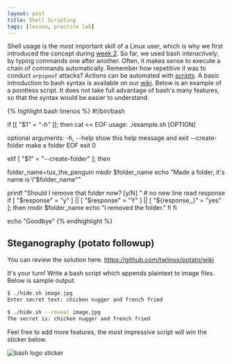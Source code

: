 ```yaml
---
layout: post
title: Shell Scripting
tags: [lesson, practice lab]
---
```


Shell usage is the most important skill of a Linux user, which is why we first introduced the concept during [week 2](/2017-10-10-cli/). So far, we used bash *interactively*, by typing commands one after another. Often, it makes sense to execute a chain of commands automatically. Remember how repetitive it was to conduct `arpspoof` attacks? Actions can be automated with [*scripts*](https://en.wikipedia.org/wiki/Scripting_language). A basic introduction to bash syntax is available on our [wiki](https://github.com/twlinux/club/wiki/Shell-scripting). Below is an example of a pointless script. It does not take full advantage of bash's many features, so that the syntax would be easier to understand.

{% highlight bash linenos %}
#!/bin/bash

if [[ "$1" = *"-h"* ]]; then
  cat << EOF
usage: ./example.sh [OPTION]

optional arguments:
  -h, --help        show this help message and exit
  --create-folder   make a folder
EOF
  exit 0

elif [ "$1" = "--create-folder" ]; then
  
  folder_name=tux_the_penguin
  mkdir $folder_name
  echo "Made a folder, it's name is \"$folder_name\""

  printf "Should I remove that folder now? [y/N] " # no new line
  read response
  if [ "$response" = "y" ] || [ "$response" = "Y" ] || [ "${response,,}" = "yes" ]; then
    rmdir $folder_name
    echo "I removed the folder."
  fi
fi

echo "Goodbye"
{% endhighlight %}

## Steganography (potato followup)

You can review the solution here. <https://github.com/twlinux/potato/wiki>

It's your turn! Write a bash script which appends plaintext to image files. Below is sample output.

```bash
$ ./hide.sh image.jpg
Enter secret text: chicken nugger and french fried

$ ./hide.sh --reveal image.jpg
The secret is: chicken nugger and french fried
```

Feel free to add more features, the most impressive script will win the sticker below.

![bash logo sticker](https://www.unixstickers.com/image/cache/data/stickers/binbash/Bash-logotype-new.sh-600x600.png)
